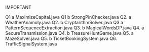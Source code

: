 IMPORTANT


Q1 a MaximizeCapital.java
Q1 b StrongPinChecker.java
Q2. a WeatherAnamoly.java
Q2. b CryptarithmSolver.java
Q3 a PatternSequenceExtraction.java
Q3. b MagicalWordsDP.java
Q4. a SecureTransmission.java
Q4. b TreasureHuntGame.java
Q5. a MazeSolver.java
Q5. b TicketBookingSystem.java
Q6. TrafficSignalSystem.java
